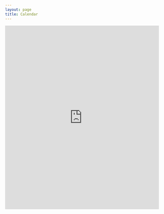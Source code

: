 ```yaml
---
layout: page
title: Calendar
---
```


<iframe src="https://calendar.google.com/calendar/embed?src=yourcalendarid&ctz=America%2FChicago" style="border: 0" width="100%" height="600" frameborder="0" scrolling="no"></iframe>
